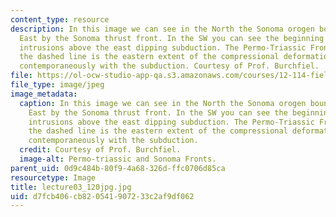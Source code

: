 ```yaml
---
content_type: resource
description: In this image we can see in the North the Sonoma orogen bounded on the
  East by the Sonoma thrust front. In the SW you can see the beginning of the arc
  intrusions above the east dipping subduction. The Permo-Triassic Front shown by
  the dashed line is the eastern extent of the compressional deformation occurring
  contemporaneously with the subduction. Courtesy of Prof. Burchfiel.
file: https://ol-ocw-studio-app-qa.s3.amazonaws.com/courses/12-114-field-geology-i-fall-2005/d7fcb406cb820541907233c2af9df062_lecture03_120jpg.jpg
file_type: image/jpeg
image_metadata:
  caption: In this image we can see in the North the Sonoma orogen bounded on the
    East by the Sonoma thrust front. In the SW you can see the beginning of the arc
    intrusions above the east dipping subduction. The Permo-Triassic Front shown by
    the dashed line is the eastern extent of the compressional deformation occurring
    contemporaneously with the subduction.
  credit: Courtesy of Prof. Burchfiel.
  image-alt: Permo-triassic and Sonoma Fronts.
parent_uid: 0d9c484b-80f9-4a68-326d-ffc0706d85ca
resourcetype: Image
title: lecture03_120jpg.jpg
uid: d7fcb406-cb82-0541-9072-33c2af9df062
---
```


